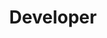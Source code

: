 ---
firstname: "Zihan"
lastname: "Xue"
group: "member"
title: "Developer"
graduating_year: 2024
img: "zxue.jpg"
pronouns: "he/him"

github: MDZHX
---